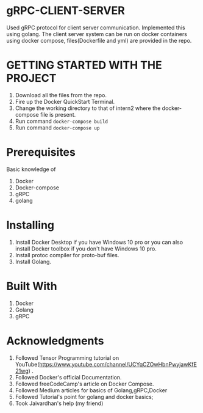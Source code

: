 # gRPC-CLIENT-SERVER
Used gRPC protocol for client server communication.
Implemented this using golang.
The client server system can be run on docker containers using docker compose, files(Dockerfile and yml) are provided in the repo.


# GETTING STARTED WITH THE PROJECT
1. Download all the files from the repo.
2. Fire up the Docker QuickStart Terminal.
3. Change the working directory to that of intern2 where the docker-compose file is present.
4. Run command `docker-compose build`
5. Run command `docker-compose up`


# Prerequisites
Basic knowledge of
1. Docker
2. Docker-compose
3. gRPC
4. golang

# Installing
1. Install Docker Desktop if you have Windows 10 pro or you can also install Docker toolbox if you don't have Windows 10 pro.
2. Install protoc compiler for proto-buf files.
3. Install Golang.

# Built With
1. Docker 
2. Golang
3. gRPC

# Acknowledgments
1. Followed Tensor Programming tutorial on YouTube(https://www.youtube.com/channel/UCYqCZOwHbnPwyjawKfE21wg) .
2. Followed Docker's official Documentation.
3. Followed freeCodeCamp's article on Docker Compose.
5. Followed Medium articles for basics of Golang,gRPC,Docker
6. Followed Tutorial's point for golang and docker basics;
7. Took Jaivardhan's help (my friend)
